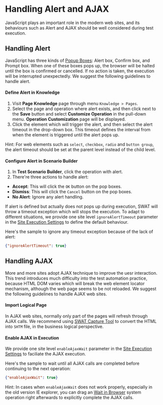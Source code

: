 Handling Alert and AJAX
===

JavaScript plays an important role in the modern web sites, and its behaviours such as Alert and AJAX should be well considered during test execution.

Handling Alert
---

JavaScript has three kinds of [Popup Boxes](http://www.w3schools.com/js/js_popup.asp): Alert box, Confirm box, and Prompt box. When one of these boxes pops up, the browser will be halted until the box is confirmed or cancelled. If no action is taken, the execution will be interrupted unexpectedly. We suggest the following guidelines to handle alert.

#### Define Alert in Knowledge

1. Visit **Page Knowledge** page through menu `Knowledge > Pages`.
2. Select the page and operation where alert exists, and then click <span class="caret"></span> next to the **Save** button and select **Customize Operation** in the pull-down menu. **Operation Customization** page will be displayed.
3. Click the element which will trigger the alert, and then select the alert timeout in the drop-down box. This timeout defines the interval from when the element is triggered until the alert pops up.

Hint: For web elements such as `select`, `checkbox`, `radio` and `button group`, the alert timeout should be set at the parent level instead of the child level.

#### Configure Alert in Scenario Builder

1. In **Test Scenario Builder**, click the operation with alert.
2. There're three actions to handle alert:
 * **Accept**: This will click the `OK` button on the pop boxes.
 * **Dismiss**: This will click the `Cancel` button on the pop boxes.
 * **No Alert**: Ignore any alert handling.

If alert is defined but actually does not pops up during execution, SWAT will throw a timeout exception which will stops the execution. To adapt to different situations, we provide one site level `ignoreAlertTimeout` parameter in the [Site Execution Settings](guide_execution.md#Settings_of_execution) to define the default behaviour. 

Here's the sample to ignore any timeout exception because of the lack of alert:

```json
{"ignoreAlertTimeout": true}
```

Handling AJAX
---

More and more sites adopt AJAX technique to improve the uesr interaction. This trend introduces much difficulty into the test automation practice, because HTML DOM varies which will break the web element locator mechanism, although the web page seems to be not reloaded. We suggest the following guidelines to handle AJAX web sites.

#### Import Logical Page

In AJAX web sites, normally only part of the pages will refresh through AJAX calls. We recommend using [SWAT Capture Tool](setup_tools.md#SWAT_Capture_Tool) to convert the HTML into `SHTM` file, in the business logical perspective.

#### Enable AJAX in Execution

We provide one site level `enableAjaxWait` parameter in the [Site Execution Settings](guide_execution.md#Settings_of_execution) to faciliate the AJAX execution. 

Here's the sample to wait until all AJAX calls are completed before continuing to the next operation:

```json
{"enableAjaxWait": true}
```

Hint: In cases when `enableAjaxWait` does not work properly, especially in the old version IE explorer, you can drag an [Wait in Browser](ref_sys_operation.md#Operation_-_Wait_in_Browser_) system operation right afterwards to explicitly complete the AJAX calls.
